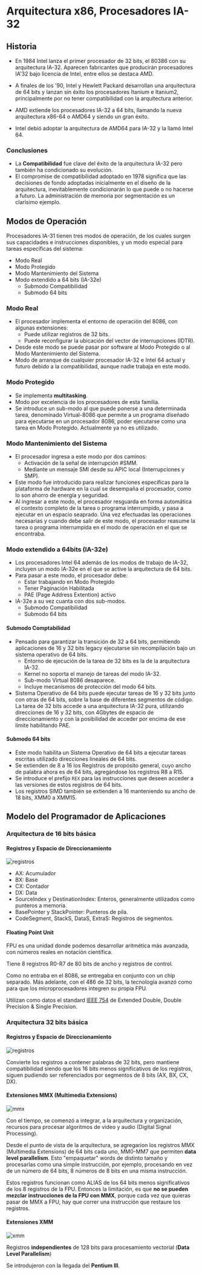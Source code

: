# Arquitectura x86, Procesadores IA-32

## Historia

* En 1984 Intel lanza el primer procesador de 32 bits, el 80386 con su arquitectura IA-32. Aparecen fabricantes que producirán procesadores IA'32 bajo licencia de Intel, entre ellos se destaca AMD.

* A finales de los '90, Intel y Hewlett Packard desarrollan una arquitectura de 64 bits y lanzan sin éxito los procesadores Itanium e Itanium2, principalmente por no tener compatibilidad con la arquitectura anterior.

* AMD extiende los procesadores IA-32 a 64 bits, llamando la nueva arquitectura x86-64 o AMD64 y siendo un gran éxito.

* Intel debió adoptar la arquitectura de AMD64 para IA-32 y la llamó Intel 64.

### Conclusiones

* La __Compatibilidad__ fue clave del éxito de la arquitectura IA-32 pero también ha condicionado su evolución.
* El compromise de compatibilidad adoptado en 1978 significa que las decisiones de fondo adoptadas inicialmente en el diseño de la arquitectura, inevitablemente condicionarán lo que puede o no hacerse a futuro. La administración de memoria por segmentación es un clarísimo ejemplo.

## Modos de Operación

Procesadores IA-31 tienen tres modos de operación, de los cuales surgen sus capacidades e instrucciones disponibles, y un modo especial para tareas específicas del sistema:

* Modo Real
* Modo Protegido
* Modo Mantenimiento del Sistema
* Modo extendido a 64 bits (IA-32e)
  * Submodo Compatibilidad
  * Submodo 64 bits

### Modo Real

* El procesador implementa el entorno de operación del 8086, con algunas extensiones:
  * Puede utilizar registros de 32 bits.
  * Puede reconfigurar la ubicación del vector de interrupciones (IDTR).
* Desde este modo se puede pasar por software al Modo Protegido o al Modo Mantenimiento del Sistema.
* Modo de arranque de cualquier procesador IA-32 e Intel 64 actual y futuro debido a la compatibilidad, aunque nadie trabaja en este modo.

### Modo Protegido

* Se implementa __multitasking__.
* Modo por excelencia de los procesadores de esta familia.
* Se introduce un sub-modo al que puede ponerse a una determinada tarea, denominado Virtual-8086 que permite a un programa diseñado para ejecutarse en un procesador 8086, poder ejecutarse como una tarea en Modo Protegido. Actualmente ya no es utilizado.

### Modo Mantenimiento del Sistema

* El procesador ingresa a este modo por dos caminos:
  * Activación de la señal de interrupción #SMM.
  * Mediante un mensaje SMI desde su APIC local (Interrupciones y SMP).
* Este modo fue introducido para realizar funciones específicas para la plataforma de hardware en la cual se desempaña el procesador, como lo son ahorro de energía y seguridad.
* Al ingresar a este modo, el procesador resguarda en forma automática el contexto completo de la tarea o programa interrumpido, y pasa a ejecutar en un espacio seaprado. Una vez efectuadas las operaciones necesarias y cuando debe salir de este modo, el procesador reasume la tarea o programa interrumpida en el modo de operación en el que se encontraba.

### Modo extendido a 64bits (IA-32e)

* Los procesadores Intel 64 además de los modos de trabajo de IA-32, incluyen un modo IA-32e en el que se active la arquitectura de 64 bits.
* Para pasar a este modo, el procesador debe:
  * Estar trabajando en Modo Protegido
  * Tener Paginación Habilitada
  * PAE (Page Address Extention) activo
* IA-32e a su vez cuanta con dos sub-modos.
  * Submodo Compatibilidad
  * Submodo 64 bits

#### Submodo Comptabilidad

* Pensado para garantizar la transición de 32 a 64 bits, permitiendo aplicaciones de 16 y 32 bits legacy ejecutarse sin recompilación bajo un sistema operativo de 64 bits.
  * Entorno de ejecución de la tarea de 32 bits es la de la arquitectura IA-32.
  * Kernel no soporta el manejo de tareas del modo IA-32.
  * Sub-modo Virtual 8086 desaparece.
  * Incluye mecanismos de protección del modo 64 bits.
* Sistema Operativo de 64 bits puede ejecutar tareas de 16 y 32 bits junto con otras de 64 bits, sobre la base de diferentes segmentos de código. La tarea de 32 bits accede a una arquitectura IA-32 pura, utilizando direcciones de 16 y 32 bits, con 4Gbytes de espacio de direccionamiento y con la posibilidad de acceder por encima de ese límite habilitando PAE.

#### Submodo 64 bits

* Este modo habilita un Sistema Operativo de 64 bits a ejecutar tareas escritas utilizado direcciones lineales de 64 bits.
* Se extienden de 8 a 16 los Registros de propósito general, cuyo ancho de palabra ahora es de 64 bits, agregándose los registros R8 a R15.
* Se introduce el prefijo `REX` para las instrucciones que deseen acceder a las versiones de estos registros de 64 bits.
* Los registros SIMD también se extienden a 16 manteniendo su ancho de 18 bits, XMM0 a XMM15.

## Modelo del Programador de Aplicaciones

### Arquitectura de 16 bits básica

#### Registros y Espacio de Direccionamiento

![registros](./registros16bit.png)

* AX: Acumulador
* BX: Base
* CX: Contador
* DX: Data
* SourceIndex y DestinationIndex: Enteros, generalmente utilizados como punteros a memoria.
* BasePointer y StackPointer: Punteros de pila.
* CodeSegment, StackS, DataS, ExtraS: Registros de segmentos.

#### Floating Point Unit

FPU es una unidad donde podemos desarrollar aritmética más avanzada, con números reales en notación científica.

Tiene 8 registros R0-R7 de 80 bits de ancho y registros de control.

Como no entraba en el 8086, se entregaba en conjunto con un chip separado. Más adelante, con el 486 de 32 bits, la tecnología avanzó como para que los microprocesadores integren su propia FPU.

Utilizan como datos el standard [IEEE 754](https://en.wikipedia.org/wiki/IEEE_754) de Extended Double, Double Precision & Single Precision.

### Arquitectura 32 bits básica

#### Registros y Espacio de Direccionamiento

![registros](./registros32bit.png)

Convierte los registros a contener palabras de 32 bits, pero mantiene compatibilidad siendo que los 16 bits menos significativos de los registros, siguen pudiendo ser referenciados por segmentos de 8 bits (AX, BX, CX, DX).

#### Extensiones MMX (Multimedia Extensions)

![mmx](./mmx.png)

Con el tiempo, se comenzó a integrar, a la arquitectura y organización, recursos para procesar algoritmos de video y audio (Digital Signal Processing).

Desde el punto de vista de la arquitectura, se agregarion los registros MMX (Multimedia Extensions) de 64 bits cada uno, MM0-MM7 que permiten __data level parallelism__. Esto "empaquetar" words de distinto tamaño y procesarlas como una simple instrucción, por ejemplo, procesando en vez de un número de 64 bits, 8 números de 8 bits en una misma instrucción.

Estos registros funcionan como ALIAS de los 64 bits menos significativos de los 8 registros de la FPU. Entonces la limitación, es que __no se pueden mezclar instrucciones de la FPU con MMX__, porque cada vez que quieras pasar de MMX a FPU, hay que correr una instrucción que restaure los registros.

#### Extensiones XMM

![xmm](./xmm.png)

Registros __independientes__ de 128 bits para procesamiento vectorial (__Data Level Parallelism__)

Se introdujeron con la llegada del __Pentium III__.

